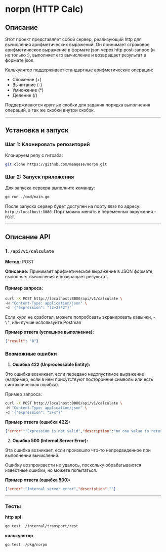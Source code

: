 

# norpn (HTTP Calc)

## Описание

Этот проект представляет собой сервер, реализующий http для вычисления арифметических выражений. Он принимает строковое арифметическое выражение в формате json через http post-запрос (и не только :), выполняет его вычисление и возвращает результат в формате json.

Калькулятор поддерживает стандартные арифметические операции:
- Сложение (+)
- Вычитание (-)
- Умножение (*)
- Деление (/)

Поддерживаются круглые скобки для задания порядка выполнения операций, а так же скобки внутри скобок.

---

## Установка и запуск

### Шаг 1: Клонировать репозиторий

Клонируем репу с гитхаба:

```bash
git clone https://github.com/meaqese/norpn.git
```

### Шаг 2: Запуск приложения

Для запуска сервера выполните команду:

```bash
go run ./cmd/main.go
```

После запуска сервер будет доступен на порту `8080` по адресу: `http://localhost:8080`. 
Порт можно менять в переменных окружения - `PORT`.

---

## Описание API

### 1. `/api/v1/calculate`

**Метод:** POST

**Описание:** Принимает арифметическое выражение в JSON формате, выполняет вычисления и возвращает результат.

#### Пример запроса:

```bash
curl -X POST http://localhost:8080/api/v1/calculate \
-H "Content-Type: application/json" \
-d '{"expression": "(2+2)*2"}'
```

Если курл не сработал, можете попробовать экранировать кавычки, - `\"`, или лучше используйте Postman

**Пример ответа (успешное выполнение):**

```json
{"result": "8"}
```

### Возможные ошибки

1. **Ошибка 422 (Unprocessable Entity):**

Это ошибка возникает, если передано недопустимое выражение (например, если в нем присутствуют посторонние символы или есть синтаксическая ошибка).

Пример запроса:

```bash
curl -X POST http://localhost:8080/api/v1/calculate \
-H "Content-Type: application/json" \
-d '{"expression": "2+x"}'
```

**Пример ответа (ошибка 422):**

```json
{"error":"Expression is not valid","description":"no one value to return"}
```

2. **Ошибка 500 (Internal Server Error):**

Эта ошибка возникает, если произошло что-то непредвиденное при выполнении вычислений.

Ошибку возпроизвести не удалось, поскольку обрабатываются известные ошибки, но можете попытаться.

**Пример ответа (ошибка 500):**

```json
{"error":"Internal server error","description":""}
```
---

### Тесты

**http api**
```bash
go test ./internal/transport/rest
```

**калькулятор**
```bash
go test ./pkg/norpn
```

